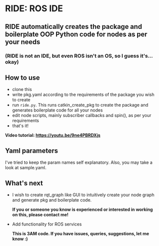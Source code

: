 # RIDE: ROS IDE
## RIDE automatically creates the package and boilerplate OOP Python code for nodes as per your needs


### (RIDE is not an IDE, but even ROS isn't an OS, so I guess it's... okay)

## How to use
- clone this
- write pkg.yaml according to the requirements of the package you wish to create
- run ```ride.py```. This runs catkin_create_pkg to create the package and generates boilerplate code for all your nodes
- edit node scripts, mainly subscriber callbacks and spin(), as per your requirements
- that's it!

**Video tutorial: https://youtu.be/9ne4PBRDXjs**

## Yaml parameters
I've tried to keep the param names self explanatory. Also, you may take a look at sample.yaml.

## What's next
- I wish to create rqt_graph like GUI to intuitively create your node graph and generate pkg and boilerplate code.
 
  **If you or someone you know is experienced or interested in working on this, please contact me!**
- Add functionality for ROS services

  **This is 3AM code. If you have issues, queries, suggestions, let me know :)**
